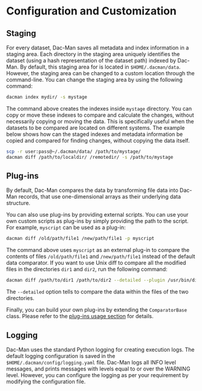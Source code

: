 # Configuration and Customization

## Staging

For every dataset, Dac-Man saves all metadata and index information in a staging area.
Each directory in the staging area uniquely identifies the dataset (using a hash representation of the dataset path) indexed by Dac-Man.
By default, this staging area for is located in `$HOME/.dacman/data`.
However, the staging area can be changed to a custom location through
the command-line.
You can change the staging area by using the following command:

```sh
dacman index mydir/ -s mystage
```

The command above creates the indexes inside `mystage` directory.
You can copy or move these indexes to compare and calculate the changes,
without necessarily copying or moving the data.
This is specifically useful when the datasets to be compared are located on different systems.
The example below shows how can the staged indexes and metadata information be copied and compared for finding changes,
without copying the data itself.

```sh
scp -r user:pass@~/.dacman/data/ /path/to/mystage/
dacman diff /path/to/localdir/ /remotedir/ -s /path/to/mystage
```

## Plug-ins

By default, Dac-Man compares the data by transforming file data into Dac-Man records,
that use one-dimensional arrays as their underlying data structure.

You can also use plug-ins by providing external scripts.
You can use your own custom scripts as plug-ins by simply providing the path to the script.
For example, `myscript` can be used as a plug-in:

```sh
dacman diff /old/path/file1 /new/path/file1 -p myscript
```

The command above uses `myscript` as an external plug-in to compare the contents of files `/old/path/file1` and `/new/path/file1` instead of the default data comparator.
If you want to use Unix diff to compare all the modified files in the directories `dir1` and `dir2`,
run the following command:

```sh
dacman diff /path/to/dir1 /path/to/dir2 --detailed --plugin /usr/bin/diff
```

The `--detailed` option tells to compare the data within the files of the two directories.

Finally, you can build your own plug-ins by extending the `ComparatorBase` class.
Please refer to the [plug-ins usage section](../use/plugins) for details.

## Logging

Dac-Man uses the standard Python logging for creating execution logs.
The default logging configuration is saved in the `$HOME/.dacman/config/logging.yaml` file.
Dac-Man logs all INFO level messages, and prints messages with levels equal to or over the WARNING level.
However, you can configure the logging as per your requirement by modifying the configuration file.
